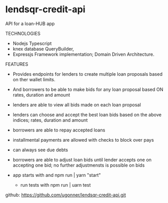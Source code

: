 # lendsqr-credit-api

API for a loan-HUB app

TECHNOLOGIES
- Nodejs Typescript
- knex database QueryBuilder,
- Expressjs Framework implementation; Domain Driven Architecture.

FEATURES
- Provides endpoints for lenders to create multiple loan proposals 
based on ther wallet limits.

- And borrowers to be able to make bids for any loan proposal based ON rates, duration and amount

- lenders are able to view all bids made on each loan proposal
- lenders can choose and accept the best loan bids based on the above
indices; rates, duration and amount

- borrowers are able to repay accepted loans
- installmental payments are allowed with checks to block over pays
- can always see due debts
- borrowers are able to adjust loan bids until lender accepts one
on accepting one bid; no further adjustmensts is possible on bids

- app starts with and 
  npm run | yarn "start"

  - run tests with
  npm run | uarn test

github: https://github.com/ugonner/lendsqr-credit-api.git
